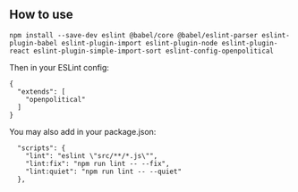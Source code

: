 ## How to use

`npm install --save-dev eslint @babel/core @babel/eslint-parser eslint-plugin-babel eslint-plugin-import eslint-plugin-node eslint-plugin-react eslint-plugin-simple-import-sort eslint-config-openpolitical`

Then in your ESLint config:

```
{
  "extends": [
    "openpolitical"
  ]
}

```

You may also add in your package.json:

```
  "scripts": {
    "lint": "eslint \"src/**/*.js\"",
    "lint:fix": "npm run lint -- --fix",
    "lint:quiet": "npm run lint -- --quiet"
  },
```
